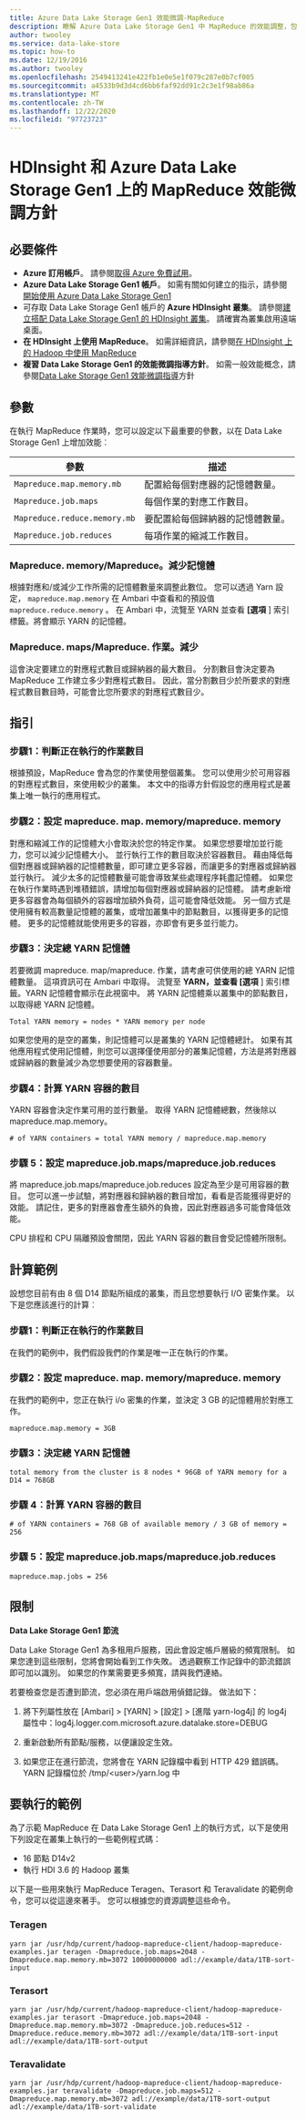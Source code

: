 ```yaml
---
title: Azure Data Lake Storage Gen1 效能微調-MapReduce
description: 瞭解 Azure Data Lake Storage Gen1 中 MapReduce 的效能調整，包括參數、指引、範例計算和限制。
author: twooley
ms.service: data-lake-store
ms.topic: how-to
ms.date: 12/19/2016
ms.author: twooley
ms.openlocfilehash: 2549413241e422fb1e0e5e1f079c287e0b7cf005
ms.sourcegitcommit: a4533b9d3d4cd6bb6faf92dd91c2c3e1f98ab86a
ms.translationtype: MT
ms.contentlocale: zh-TW
ms.lasthandoff: 12/22/2020
ms.locfileid: "97723723"
---
```

# <a name="performance-tuning-guidance-for-mapreduce-on-hdinsight-and-azure-data-lake-storage-gen1"></a>HDInsight 和 Azure Data Lake Storage Gen1 上的 MapReduce 效能微調方針

## <a name="prerequisites"></a>必要條件

* **Azure 訂用帳戶**。 請參閱[取得 Azure 免費試用](https://azure.microsoft.com/pricing/free-trial/)。
* **Azure Data Lake Storage Gen1 帳戶**。 如需有關如何建立的指示，請參閱 [開始使用 Azure Data Lake Storage Gen1](data-lake-store-get-started-portal.md)
* 可存取 Data Lake Storage Gen1 帳戶的 **Azure HDInsight 叢集**。 請參閱[建立搭配 Data Lake Storage Gen1 的 HDInsight 叢集](data-lake-store-hdinsight-hadoop-use-portal.md)。 請確實為叢集啟用遠端桌面。
* **在 HDInsight 上使用 MapReduce**。 如需詳細資訊，請參閱[在 HDInsight 上的 Hadoop 中使用 MapReduce](../hdinsight/hadoop/hdinsight-use-mapreduce.md)
* **複習 Data Lake Storage Gen1 的效能微調指導方針**。 如需一般效能概念，請參閱[Data Lake Storage Gen1 效能微調指導](./data-lake-store-performance-tuning-guidance.md)方針

## <a name="parameters"></a>參數

在執行 MapReduce 作業時，您可以設定以下最重要的參數，以在 Data Lake Storage Gen1 上增加效能︰

|參數      | 描述  |
|---------|---------|
|`Mapreduce.map.memory.mb`  |  配置給每個對應器的記憶體數量。  |
|`Mapreduce.job.maps`     |  每個作業的對應工作數目。  |
|`Mapreduce.reduce.memory.mb`     |  要配置給每個歸納器的記憶體數量。  |
|`Mapreduce.job.reduces`    |   每項作業的縮減工作數目。  |

### <a name="mapreducemapmemory--mapreducereducememory"></a>Mapreduce. memory/Mapreduce。減少記憶體

根據對應和/或減少工作所需的記憶體數量來調整此數位。 您可以透過 Yarn 設定， `mapreduce.map.memory` 在 Ambari 中查看和的預設值 `mapreduce.reduce.memory` 。 在 Ambari 中，流覽至 YARN 並查看 **[選項** ] 索引標籤。將會顯示 YARN 的記憶體。

### <a name="mapreducejobmaps--mapreducejobreduces"></a>Mapreduce. maps/Mapreduce. 作業。減少

這會決定要建立的對應程式數目或歸納器的最大數目。 分割數目會決定要為 MapReduce 工作建立多少對應程式數目。 因此，當分割數目少於所要求的對應程式數目數目時，可能會比您所要求的對應程式數目少。

## <a name="guidance"></a>指引

### <a name="step-1-determine-number-of-jobs-running"></a>步驟1：判斷正在執行的作業數目

根據預設，MapReduce 會為您的作業使用整個叢集。 您可以使用少於可用容器的對應程式數目，來使用較少的叢集。 本文中的指導方針假設您的應用程式是叢集上唯一執行的應用程式。

### <a name="step-2-set-mapreducemapmemorymapreducereducememory"></a>步驟2：設定 mapreduce. map. memory/mapreduce. memory

對應和縮減工作的記憶體大小會取決於您的特定作業。 如果您想要增加並行能力，您可以減少記憶體大小。 並行執行工作的數目取決於容器數目。 藉由降低每個對應器或歸納器的記憶體數量，即可建立更多容器，而讓更多的對應器或歸納器並行執行。 減少太多的記憶體數量可能會導致某些處理程序耗盡記憶體。 如果您在執行作業時遇到堆積錯誤，請增加每個對應器或歸納器的記憶體。 請考慮新增更多容器會為每個額外的容器增加額外負荷，這可能會降低效能。 另一個方式是使用擁有較高數量記憶體的叢集，或增加叢集中的節點數目，以獲得更多的記憶體。 更多的記憶體就能使用更多的容器，亦即會有更多並行能力。

### <a name="step-3-determine-total-yarn-memory"></a>步驟3：決定總 YARN 記憶體

若要微調 mapreduce. map/mapreduce. 作業，請考慮可供使用的總 YARN 記憶體數量。 這項資訊可在 Ambari 中取得。 流覽至 **YARN，並查看 [選項** ] 索引標籤。YARN 記憶體會顯示在此視窗中。 將 YARN 記憶體乘以叢集中的節點數目，以取得總 YARN 記憶體。

`Total YARN memory = nodes * YARN memory per node`

如果您使用的是空的叢集，則記憶體可以是叢集的 YARN 記憶體總計。 如果有其他應用程式使用記憶體，則您可以選擇僅使用部分的叢集記憶體，方法是將對應器或歸納器的數量減少為您想要使用的容器數量。

### <a name="step-4-calculate-number-of-yarn-containers"></a>步驟4：計算 YARN 容器的數目

YARN 容器會決定作業可用的並行數量。 取得 YARN 記憶體總數，然後除以 mapreduce.map.memory。

`# of YARN containers = total YARN memory / mapreduce.map.memory`

### <a name="step-5-set-mapreducejobmapsmapreducejobreduces"></a>步驟 5：設定 mapreduce.job.maps/mapreduce.job.reduces

將 mapreduce.job.maps/mapreduce.job.reduces 設定為至少是可用容器的數目。 您可以進一步試驗，將對應器和歸納器的數目增加，看看是否能獲得更好的效能。 請記住，更多的對應器會產生額外的負擔，因此對應器過多可能會降低效能。

CPU 排程和 CPU 隔離預設會關閉，因此 YARN 容器的數目會受記憶體所限制。

## <a name="example-calculation"></a>計算範例

設想您目前有由 8 個 D14 節點所組成的叢集，而且您想要執行 I/O 密集作業。 以下是您應該進行的計算︰

### <a name="step-1-determine-number-of-jobs-running"></a>步驟1：判斷正在執行的作業數目

在我們的範例中，我們假設我們的作業是唯一正在執行的作業。

### <a name="step-2-set-mapreducemapmemorymapreducereducememory"></a>步驟2：設定 mapreduce. map. memory/mapreduce. memory

在我們的範例中，您正在執行 i/o 密集的作業，並決定 3 GB 的記憶體用於對應工作。

`mapreduce.map.memory = 3GB`

### <a name="step-3-determine-total-yarn-memory"></a>步驟3：決定總 YARN 記憶體

`total memory from the cluster is 8 nodes * 96GB of YARN memory for a D14 = 768GB`

### <a name="step-4-calculate--of-yarn-containers"></a>步驟 4︰計算 YARN 容器的數目

`# of YARN containers = 768 GB of available memory / 3 GB of memory = 256`

### <a name="step-5-set-mapreducejobmapsmapreducejobreduces"></a>步驟 5：設定 mapreduce.job.maps/mapreduce.job.reduces

`mapreduce.map.jobs = 256`

## <a name="limitations"></a>限制

**Data Lake Storage Gen1 節流**

Data Lake Storage Gen1 為多租用戶服務，因此會設定帳戶層級的頻寬限制。 如果您達到這些限制，您將會開始看到工作失敗。 透過觀察工作記錄中的節流錯誤即可加以識別。 如果您的作業需要更多頻寬，請與我們連絡。

若要檢查您是否遭到節流，您必須在用戶端啟用偵錯記錄。 做法如下：

1. 將下列屬性放在 [Ambari] > [YARN] > [設定] > [進階 yarn-log4j] 的 log4j 屬性中：log4j.logger.com.microsoft.azure.datalake.store=DEBUG

2. 重新啟動所有節點/服務，以便讓設定生效。

3. 如果您正在進行節流，您將會在 YARN 記錄檔中看到 HTTP 429 錯誤碼。 YARN 記錄檔位於 /tmp/&lt;user&gt;/yarn.log 中

## <a name="examples-to-run"></a>要執行的範例

為了示範 MapReduce 在 Data Lake Storage Gen1 上的執行方式，以下是使用下列設定在叢集上執行的一些範例程式碼：

* 16 節點 D14v2
* 執行 HDI 3.6 的 Hadoop 叢集

以下是一些用來執行 MapReduce Teragen、Terasort 和 Teravalidate 的範例命令，您可以從這邊來著手。 您可以根據您的資源調整這些命令。

### <a name="teragen"></a>Teragen

```
yarn jar /usr/hdp/current/hadoop-mapreduce-client/hadoop-mapreduce-examples.jar teragen -Dmapreduce.job.maps=2048 -Dmapreduce.map.memory.mb=3072 10000000000 adl://example/data/1TB-sort-input
```

### <a name="terasort"></a>Terasort

```
yarn jar /usr/hdp/current/hadoop-mapreduce-client/hadoop-mapreduce-examples.jar terasort -Dmapreduce.job.maps=2048 -Dmapreduce.map.memory.mb=3072 -Dmapreduce.job.reduces=512 -Dmapreduce.reduce.memory.mb=3072 adl://example/data/1TB-sort-input adl://example/data/1TB-sort-output
```

### <a name="teravalidate"></a>Teravalidate

```
yarn jar /usr/hdp/current/hadoop-mapreduce-client/hadoop-mapreduce-examples.jar teravalidate -Dmapreduce.job.maps=512 -Dmapreduce.map.memory.mb=3072 adl://example/data/1TB-sort-output adl://example/data/1TB-sort-validate
```